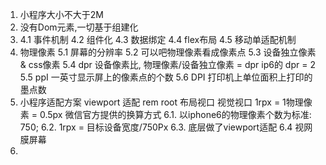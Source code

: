 1. 小程序大小不大于2M
2. 没有Dom元素,一切基于组建化
4.  4.1 事件机制
    4.2 组件化
    4.3 数据绑定
    4.4 flex布局
    4.5 移动单适配机制
5. 物理像素
    5.1 屏幕的分辨率
    5.2 可以吧物理像素看成像素点
    5.3 设备独立像素 & css像素
    5.4 dpr 设备像素比, 物理像素/设备独立像素 = dpr ip6的 dpr = 2
    5.5 ppI 一英寸显示屏上的像素点的个数
    5.6 DPI 打印机上单位面积上打印的墨点数
6. 小程序适配方案
    viewport 适配 
    rem root 布局视口 视觉视口
    1rpx = 1物理像素 = 0.5px
    微信官方提供的换算方式
    6.1. 以iphone6的物理像素个数为标准: 750;
    6.2. 1rpx = 目标设备宽度/750Px
    6.3. 底层做了viewport适配
    6.4 视网膜屏幕
7. 